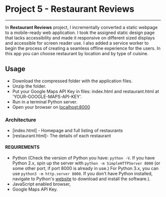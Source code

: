 
# Project 5 - Restaurant Reviews
---

In **Restaurant Reviews** project, I incrementally converted a static webpage to a mobile-ready web application. I took the assigned static design page that lacks accessibility and made it responsive on different sized displays and accessible for screen reader use. I also added a service worker to begin the process of creating a seamless offline experience for the users. In this app you can choose restaurant by location and by type of cuisine.

## Usage

- Download the compressed folder with the application files.
- Unzip the folder.
- Put your Google Maps API Key in files: index.html and restaurant.html at 'YOUR-GOOGLE-MAPS-API-KEY'.
- Run in a terminal Python server.
- Open your browser on [localhost:8000](http://localhost:8000)

### Architecture

* [index.html] - Homepage and full listing of restaurants
* [restaurant.html]- The details of each restaurant

#### REQUIREMENTS

 - Python (Check the version of Python you have: `python -V`. If you have Python 2.x, spin up the server with `python -m SimpleHTTPServer 8000` (or some other port, if port 8000 is already in use.) For Python 3.x, you can use `python3 -m http.server 8000`. If you don't have Python installed, navigate to Python's [website](https://www.python.org/) to download and install the software.).
 - JavaScript enabled browser,
 - Google Maps API Key.
